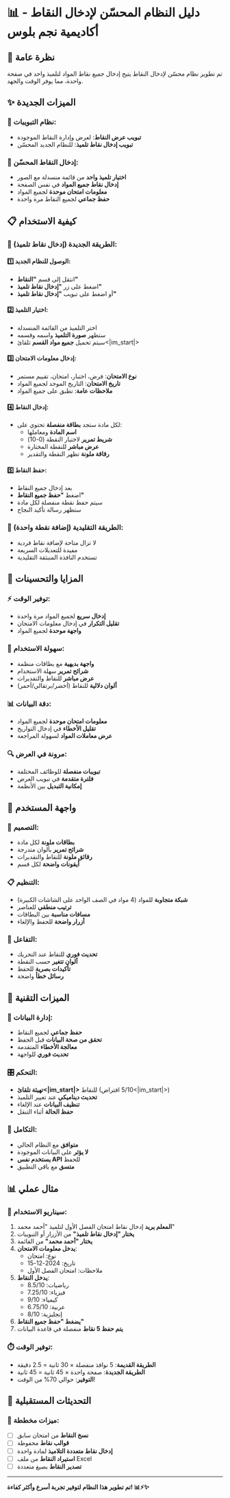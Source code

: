 # 📊 دليل النظام المحسّن لإدخال النقاط - أكاديمية نجم بلوس

## 🎯 نظرة عامة

تم تطوير نظام محسّن لإدخال النقاط يتيح إدخال جميع نقاط المواد لتلميذ واحد في صفحة واحدة، مما يوفر الوقت والجهد.

## ✨ الميزات الجديدة

### 🔄 **نظام التبويبات:**
- **تبويب عرض النقاط**: لعرض وإدارة النقاط الموجودة
- **تبويب إدخال نقاط تلميذ**: للنظام الجديد المحسّن

### 📝 **إدخال النقاط المحسّن:**
- **اختيار تلميذ واحد** من قائمة منسدلة مع الصور
- **إدخال نقاط جميع المواد** في نفس الصفحة
- **معلومات امتحان موحدة** لجميع المواد
- **حفظ جماعي** لجميع النقاط مرة واحدة

## 📋 كيفية الاستخدام

### 🚀 **الطريقة الجديدة (إدخال نقاط تلميذ):**

#### 1️⃣ **الوصول للنظام الجديد:**
- انتقل إلى قسم **"النقاط"**
- اضغط على زر **"إدخال نقاط تلميذ"**
- أو اضغط على تبويب **"إدخال نقاط تلميذ"**

#### 2️⃣ **اختيار التلميذ:**
- اختر التلميذ من القائمة المنسدلة
- ستظهر **صورة التلميذ** واسمه وقسمه
- سيتم تحميل **جميع مواد القسم** تلقائ<|im_start|>

#### 3️⃣ **إدخال معلومات الامتحان:**
- **نوع الامتحان**: فرض، اختبار، امتحان، تقييم مستمر
- **تاريخ الامتحان**: التاريخ الموحد لجميع المواد
- **ملاحظات عامة**: تطبق على جميع المواد

#### 4️⃣ **إدخال النقاط:**
- لكل مادة ستجد **بطاقة منفصلة** تحتوي على:
  - **اسم المادة** ومعاملها
  - **شريط تمرير** لاختيار النقطة (0-10)
  - **عرض مباشر** للنقطة المختارة
  - **رقاقة ملونة** تظهر النقطة والتقدير

#### 5️⃣ **حفظ النقاط:**
- بعد إدخال جميع النقاط
- اضغط **"حفظ جميع النقاط"**
- سيتم حفظ نقطة منفصلة لكل مادة
- ستظهر رسالة تأكيد النجاح

### 🔄 **الطريقة التقليدية (إضافة نقطة واحدة):**
- لا تزال متاحة لإضافة نقاط فردية
- مفيدة للتعديلات السريعة
- تستخدم النافذة المنبثقة التقليدية

## 🎨 المزايا والتحسينات

### ⚡ **توفير الوقت:**
- **إدخال سريع** لجميع المواد مرة واحدة
- **تقليل التكرار** في إدخال معلومات الامتحان
- **واجهة موحدة** لجميع المواد

### 🎯 **سهولة الاستخدام:**
- **واجهة بديهية** مع بطاقات منظمة
- **شرائح تمرير** سهلة الاستخدام
- **عرض مباشر** للنقاط والتقديرات
- **ألوان دلالية** للنقاط (أخضر/برتقالي/أحمر)

### 📊 **دقة البيانات:**
- **معلومات امتحان موحدة** لجميع المواد
- **تقليل الأخطاء** في إدخال التواريخ
- **عرض معاملات المواد** لسهولة المراجعة

### 🔍 **مرونة في العرض:**
- **تبويبات منفصلة** للوظائف المختلفة
- **فلترة متقدمة** في تبويب العرض
- **إمكانية التبديل** بين الأنظمة

## 📱 واجهة المستخدم

### 🎨 **التصميم:**
- **بطاقات ملونة** لكل مادة
- **شرائح تمرير** بألوان متدرجة
- **رقائق ملونة** للنقاط والتقديرات
- **أيقونات واضحة** لكل قسم

### 📋 **التنظيم:**
- **شبكة متجاوبة** للمواد (4 مواد في الصف الواحد على الشاشات الكبيرة)
- **ترتيب منطقي** للعناصر
- **مسافات مناسبة** بين البطاقات
- **أزرار واضحة** للحفظ والإلغاء

### 🎯 **التفاعل:**
- **تحديث فوري** للنقاط عند التحريك
- **ألوان تتغير** حسب النقطة
- **تأكيدات بصرية** للحفظ
- **رسائل خطأ** واضحة

## 🔧 الميزات التقنية

### 💾 **إدارة البيانات:**
- **حفظ جماعي** لجميع النقاط
- **تحقق من صحة البيانات** قبل الحفظ
- **معالجة الأخطاء** المتقدمة
- **تحديث فوري** للواجهة

### 🎛️ **التحكم:**
- **تهيئة تلقائ<|im_start|>** للنقاط (5/10 افتراض<|im_start|>)
- **تحديث ديناميكي** عند تغيير التلميذ
- **تنظيف البيانات** عند الإلغاء
- **حفظ الحالة** أثناء التنقل

### 🔄 **التكامل:**
- **متوافق** مع النظام الحالي
- **لا يؤثر** على البيانات الموجودة
- **يستخدم نفس API** للحفظ
- **متسق** مع باقي التطبيق

## 📊 مثال عملي

### 🎯 **سيناريو الاستخدام:**
1. **المعلم يريد** إدخال نقاط امتحان الفصل الأول لتلميذ "أحمد محمد"
2. **يختار "إدخال نقاط تلميذ"** من الأزرار أو التبويبات
3. **يختار "أحمد محمد"** من القائمة
4. **يدخل معلومات الامتحان**:
   - نوع: امتحان
   - تاريخ: 2024-12-15
   - ملاحظات: امتحان الفصل الأول
5. **يدخل النقاط**:
   - رياضيات: 8.5/10
   - فيزياء: 7.25/10
   - كيمياء: 9/10
   - عربية: 6.75/10
   - إنجليزية: 8/10
6. **يضغط "حفظ جميع النقاط"**
7. **يتم حفظ 5 نقاط** منفصلة في قاعدة البيانات

### ⏱️ **توفير الوقت:**
- **الطريقة القديمة**: 5 نوافذ منفصلة × 30 ثانية = 2.5 دقيقة
- **الطريقة الجديدة**: صفحة واحدة × 45 ثانية = 45 ثانية
- **التوفير**: حوالي 70% من الوقت!

## 🔄 التحديثات المستقبلية

### 🚀 **ميزات مخططة:**
- [ ] **نسخ النقاط** من امتحان سابق
- [ ] **قوالب نقاط** محفوظة
- [ ] **إدخال نقاط متعددة التلاميذ** لمادة واحدة
- [ ] **استيراد النقاط** من ملف Excel
- [ ] **تصدير النقاط** بصيغ متعددة

---

**تم تطوير هذا النظام لتوفير تجربة أسرع وأكثر كفاءة! 📊⚡✨**
